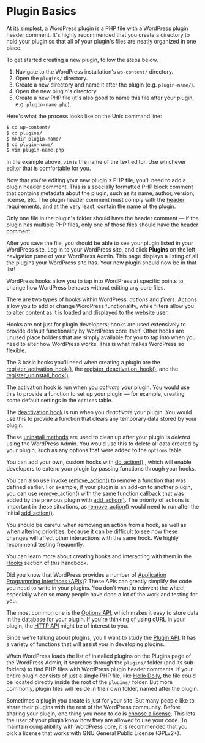 # Plugin Basics

At its simplest, a WordPress plugin is a PHP file with a WordPress plugin header comment. It's highly recommended that you create a directory to hold your plugin so that all of your plugin's files are neatly organized in one place.

To get started creating a new plugin, follow the steps below.

1. Navigate to the WordPress installation's `wp-content/` directory.
2. Open the `plugins/` directory.
3. Create a new directory and name it after the plugin (e.g. `plugin-name/`).
4. Open the new plugin's directory.
5. Create a new PHP file (it's also good to name this file after your plugin, e.g. `plugin-name.php`).

Here's what the process looks like on the Unix command line:

```bash
$ cd wp-content/
$ cd plugins/
$ mkdir plugin-name/
$ cd plugin-name/
$ vim plugin-name.php
```

In the example above, `vim` is the name of the text editor. Use whichever editor that is comfortable for you.

Now that you're editing your new plugin's PHP file, you'll need to add a plugin header comment. This is a specially formatted PHP block comment that contains metadata about the plugin, such as its name, author, version, license, etc. The plugin header comment must comply with the [header requirements](https://developer.wordpress.org/plugins/plugin-basics/header-requirements/), and at the very least, contain the name of the plugin.

Only one file in the plugin's folder should have the header comment — if the plugin has multiple PHP files, only one of those files should have the header comment.

After you save the file, you should be able to see your plugin listed in your WordPress site. Log in to your WordPress site, and click **Plugins** on the left navigation pane of your WordPress Admin. This page displays a listing of all the plugins your WordPress site has. Your new plugin should now be in that list!

WordPress hooks allow you to tap into WordPress at specific points to change how WordPress behaves without editing any core files.

There are two types of hooks within WordPress: _actions_ and _filters_. Actions allow you to add or change WordPress functionality, while filters allow you to alter content as it is loaded and displayed to the website user.

Hooks are not just for plugin developers; hooks are used extensively to provide default functionality by WordPress core itself. Other hooks are unused place holders that are simply available for you to tap into when you need to alter how WordPress works. This is what makes WordPress so flexible.

The 3 basic hooks you'll need when creating a plugin are the [register\_activation\_hook()](https://developer.wordpress.org/reference/functions/register_activation_hook/), the [register\_deactivation\_hook()](https://developer.wordpress.org/reference/functions/register_deactivation_hook/), and the [register\_uninstall\_hook()](https://developer.wordpress.org/reference/functions/register_uninstall_hook/).

The [activation hook](https://developer.wordpress.org/plugins/plugin-basics/activation-deactivation-hooks/) is run when you _activate_ your plugin. You would use this to provide a function to set up your plugin — for example, creating some default settings in the `options` table.

The [deactivation hook](https://developer.wordpress.org/plugins/plugin-basics/activation-deactivation-hooks/) is run when you _deactivate_ your plugin. You would use this to provide a function that clears any temporary data stored by your plugin.

These [uninstall methods](https://developer.wordpress.org/plugins/plugin-basics/uninstall-methods/) are used to clean up after your plugin is _deleted_ using the WordPress Admin. You would use this to delete all data created by your plugin, such as any options that were added to the `options` table.

You can add your own, custom hooks with [do_action()](https://developer.wordpress.org/reference/functions/do_action/) , which will enable developers to extend your plugin by passing functions through your hooks.

You can also use invoke [remove_action()](https://developer.wordpress.org/reference/functions/remove_action/) to remove a function that was defined earlier. For example, if your plugin is an add-on to another plugin, you can use [remove_action()](https://developer.wordpress.org/reference/functions/remove_action/) with the same function callback that was added by the previous plugin with [add_action()](https://developer.wordpress.org/reference/functions/add_action/). The priority of actions is important in these situations, as [remove_action()](https://developer.wordpress.org/reference/functions/remove_action/) would need to run after the initial [add_action()](https://developer.wordpress.org/reference/functions/add_action/).

You should be careful when removing an action from a hook, as well as when altering priorities, because it can be difficult to see how these changes will affect other interactions with the same hook. We highly recommend testing frequently.

You can learn more about creating hooks and interacting with them in the [Hooks](https://developer.wordpress.org/plugins/hooks/) section of this handbook.

Did you know that WordPress provides a number of [Application Programming Interfaces (APIs)](https://make.wordpress.org/core/handbook/best-practices/core-apis/)? These APIs can greatly simplify the code you need to write in your plugins. You don't want to reinvent the wheel, especially when so many people have done a lot of the work and testing for you.

The most common one is the [Options API](https://codex.wordpress.org/Options_API), which makes it easy to store data in the database for your plugin. If you're thinking of using [cURL](https://en.wikipedia.org/wiki/CURL) in your plugin, the [HTTP API](https://developer.wordpress.org/plugins/http-api/) might be of interest to you.

Since we're talking about plugins, you'll want to study the [Plugin API](https://codex.wordpress.org/Plugin_API). It has a variety of functions that will assist you in developing plugins.

When WordPress loads the list of installed plugins on the Plugins page of the WordPress Admin, it searches through the `plugins/` folder (and its sub-folders) to find PHP files with WordPress plugin header comments. If your entire plugin consists of just a single PHP file, like [Hello Dolly](https://wordpress.org/plugins/hello-dolly/ "Hello Dolly"), the file could be located directly inside the root of the `plugins/` folder. But more commonly, plugin files will reside in their own folder, named after the plugin.

Sometimes a plugin you create is just for your site. But many people like to share their plugins with the rest of the WordPress community. Before sharing your plugin, one thing you need to do is [choose a license](https://choosealicense.com/). This lets the user of your plugin know how they are allowed to use your code. To maintain compatibility with WordPress core, it is recommended that you pick a license that works with GNU General Public License (GPLv2+).